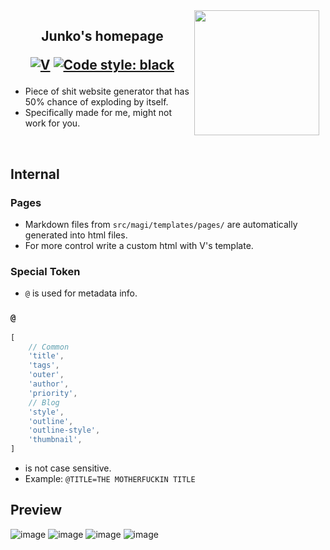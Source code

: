 <img src="https://media1.tenor.com/m/UEE0HU83IQcAAAAC/zombieland-saga-junko-konno.gif"  height="200" align="right" style="float: right; margin: 0 10px 0 0;">

<h2 align="center">

Junko's homepage

[![V](https://img.shields.io/badge/V-212adfa-blue.svg)](https://github.com/vlang/v)
[![Code style: black](https://img.shields.io/badge/code%20style-Default-blue.svg)](https://github.com/vlang/v)
</h2>

- Piece of shit website generator that has 50% chance of exploding by itself.
- Specifically made for me, might not work for you.

<br/>

## Internal
### Pages
- Markdown files from `src/magi/templates/pages/` are automatically generated into html files.
- For more control write a custom html with V's template.
### Special Token
- `@` is used for metadata info.

### `@`
```js
[
	// Common
	'title',
	'tags',
	'outer',
	'author',
	'priority',
	// Blog
	'style',
	'outline',
	'outline-style',
	'thumbnail',
]
```
- is not case sensitive.
- Example: `@TITLE=THE MOTHERFUCKIN TITLE`


## Preview
![image](https://github.com/xjunko/home/assets/44401509/400759eb-fdfa-476e-a327-75e112551907)
![image](https://github.com/xjunko/home/assets/44401509/4d209884-e286-4c5d-852a-8cfa729e4745)
![image](https://github.com/xjunko/home/assets/44401509/8109f457-588d-4ff8-8fee-2fea64883eaa)
![image](https://github.com/xjunko/home/assets/44401509/c679877e-6fde-447f-a16e-29e8828a36fa)



